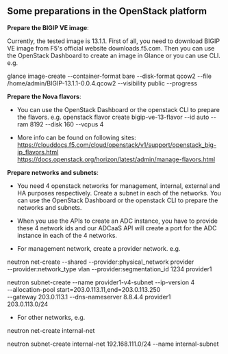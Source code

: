 ## Some preparations in the OpenStack platform

**Prepare the BIGIP VE image**:

Currently, the tested image is 13.1.1. First of all, you need to download BIGIP VE image from F5's official website downloads.f5.com. Then you can use the OpenStack Dashboard to create an image in Glance or you can use CLI. e.g.

glance image-create --container-format bare --disk-format qcow2 --file /home/admin/BIGIP-13.1.1-0.0.4.qcow2 --visibility public --progress

**Prepare the Nova flavors**:

* You can use the OpenStack Dashboard or the openstack CLI to prepare the flavors. e.g.
openstack flavor create bigip-ve-13-flavor --id auto --ram 8192 --disk 160 --vcpus 4

* More info can be found on following sites:
https://clouddocs.f5.com/cloud/openstack/v1/support/openstack_big-ip_flavors.html
https://docs.openstack.org/horizon/latest/admin/manage-flavors.html

**Prepare networks and subnets**:

* You need 4 openstack networks for management, internal, external and HA purposes respectively. Create a subnet in each of the networks. You can use the OpenStack Dashboard or the openstack CLI to prepare the networks and subnets.

* When you use the APIs to create an ADC instance, you have to provide these 4 network ids and our ADCaaS API will create a port for the ADC instance in each of the 4 networks.

* For management network, create a provider network. e.g.

 neutron net-create --shared --provider:physical_network provider \
  --provider:network_type vlan --provider:segmentation_id 1234 provider1

 neutron subnet-create --name provider1-v4-subnet --ip-version 4 \
   --allocation-pool start=203.0.113.11,end=203.0.113.250 \
   --gateway 203.0.113.1 --dns-nameserver 8.8.4.4 provider1 \
   203.0.113.0/24

* For other networks, e.g.

 neutron net-create internal-net

 neutron subnet-create internal-net 192.168.111.0/24 --name internal-subnet